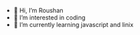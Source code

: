 - 👋 Hi, I’m Roushan
- 👀 I’m interested in coding
- 🌱 I’m currently learning javascript and linix


<!---
Roushan-JEE/Roushan-JEE is a ✨ special ✨ repository because its `README.md` (this file) appears on your GitHub profile.
You can click the Preview link to take a look at your changes.
--->
